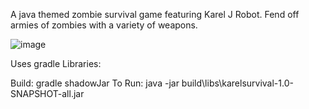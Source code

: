A java themed zombie survival game featuring Karel J Robot. Fend off armies of zombies with a variety of weapons.

![image](https://github.com/user-attachments/assets/4a61334a-7f46-49c3-849c-7944d333af4a)

Uses gradle
Libraries:

Build: gradle shadowJar
To Run: java -jar build\libs\karelsurvival-1.0-SNAPSHOT-all.jar